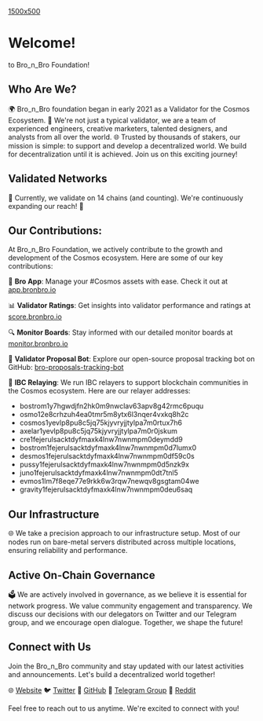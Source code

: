 [1500x500](https://github.com/bro-n-bro/.github/assets/89855562/e2b0661e-6706-4169-9517-91743d066ad8)
# Welcome!
 to Bro_n_Bro Foundation!

## Who Are We?
🌍 Bro_n_Bro foundation began in early 2021 as a Validator for the Cosmos Ecosystem. 🚀 We're not just a typical validator, we are a team of experienced engineers, creative marketers, talented designers, and analysts from all over the world. 🌐 Trusted by thousands of stakers, our mission is simple: to support and develop a decentralized world. We build for decentralization until it is achieved. Join us on this exciting journey!

## Validated Networks
🔗 Currently, we validate on 14 chains (and counting). We're continuously expanding our reach! 🌟

## Our Contributions:
At Bro_n_Bro Foundation, we actively contribute to the growth and development of the Cosmos ecosystem. Here are some of our key contributions:

📱 **Bro App**: Manage your #Cosmos assets with ease. Check it out at [app.bronbro.io](https://app.bronbro.io/)

📊 **Validator Ratings**: Get insights into validator performance and ratings at [score.bronbro.io](https://score.bronbro.io/)

🔍 **Monitor Boards**: Stay informed with our detailed monitor boards at [monitor.bronbro.io](https://monitor.bronbro.io/)

🤖 **Validator Proposal Bot**: Explore our open-source proposal tracking bot on GitHub: [bro-proposals-tracking-bot](https://github.com/bro-n-bro/bro-proposals-tracking-bot)

📡 **IBC Relaying**: We run IBC relayers to support blockchain communities in the Cosmos ecosystem. Here are our relayer addresses:

- bostrom1y7hgwdjfn2hk0m9nwclav63apv8g42rmc6puqu
- osmo12e8crhzuh4ea0tmr5m8ytx6l3nqer4vxkq8h2c
- cosmos1yevlp8pu8c5jq75kjyvryjjtylpa7m0rtux7h6
- axelar1yevlp8pu8c5jq75kjyvryjjtylpa7m0r0jskum
- cre1fejerulsacktdyfmaxk4lnw7nwnmpm0deymdd9
- bostrom1fejerulsacktdyfmaxk4lnw7nwnmpm0d7lumx0
- desmos1fejerulsacktdyfmaxk4lnw7nwnmpm0df59c0s
- pussy1fejerulsacktdyfmaxk4lnw7nwnmpm0d5nzk9x
- juno1fejerulsacktdyfmaxk4lnw7nwnmpm0dt7tnl5
- evmos1lm7f8eqe77e9rkk6w3rqw7newqv8gsgtam04we
- gravity1fejerulsacktdyfmaxk4lnw7nwnmpm0deu6saq

## Our Infrastructure
🌐 We take a precision approach to our infrastructure setup. Most of our nodes run on bare-metal servers distributed across multiple locations, ensuring reliability and performance.

## Active On-Chain Governance
🗳️ We are actively involved in governance, as we believe it is essential for network progress. We value community engagement and transparency. We discuss our decisions with our delegators on Twitter and our Telegram group, and we encourage open dialogue. Together, we shape the future!

## Connect with Us
Join the Bro_n_Bro community and stay updated with our latest activities and announcements. Let's build a decentralized world together!

🌐 [Website](https://bronbro.io/)
🐦 [Twitter](https://twitter.com/Bro_n_Bro)
📁 [GitHub](https://github.com/bro-n-bro)
💬 [Telegram Group](https://t.me/bro_n_bro_community)
🌟 [Reddit](https://www.reddit.com/user/bro_n_bro)

Feel free to reach out to us anytime. We're excited to connect with you!
